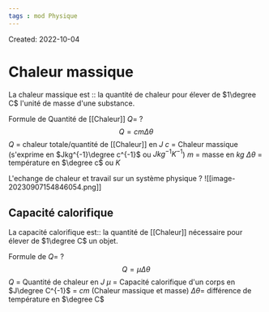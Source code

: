 ```yaml
---
tags : mod Physique
---
```

Created: 2022-10-04

# Chaleur massique

La chaleur massique est :: la quantité de chaleur pour élever de $1\degree C$ l'unité de masse d'une substance.

Formule de Quantité de [[Chaleur]] $Q$=
?
$$Q = cm\Delta \theta$$
$Q$ = chaleur totale/quantité de [[Chaleur]] en $J$
$c$ = Chaleur massique (s'exprime en $Jkg^{-1}\degree c^{-1}$ ou $Jkg^{-1}K^{-1}$)
$m$ = masse en $kg$
$\Delta \theta$ = température en $\degree c$ ou $K$

L'echange de chaleur et travail sur un système physique
?
![[image-20230907154846054.png]]

## Capacité calorifique
La capacité calorifique est:: la quantité de [[Chaleur]] nécessaire pour élever de $1\degree C$ un objet. 

Formule de $Q$=
? 
$$Q = \mu \Delta \theta$$
$Q$ = Quantité de chaleur en $J$
$\mu$ = Capacité calorifique d'un corps en $J\degree C^{-1}$ = $cm$ (Chaleur massique et masse)
$\Delta \theta$= différence de température en $\degree C$